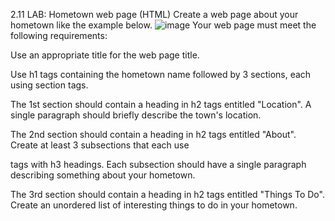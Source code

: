 2.11 LAB: Hometown web page (HTML)
Create a web page about your hometown like the example below.
![image](https://github.com/Jvincent100/2.11-LAB-Hometown-web-page-HTML-/assets/155997904/e0fba330-a07d-48c4-b0b1-9a55ed57c777)
Your web page must meet the following requirements:

Use an appropriate title for the web page title.

Use h1 tags containing the hometown name followed by 3 sections, each using section tags.

The 1st section should contain a heading in h2 tags entitled "Location". A single paragraph should briefly describe the town's location.

The 2nd section should contain a heading in h2 tags entitled "About". Create at least 3 subsections that each use <section> tags with h3 headings. Each subsection should have a single paragraph describing something about your hometown.

The 3rd section should contain a heading in h2 tags entitled "Things To Do". Create an unordered list of interesting things to do in your hometown.

